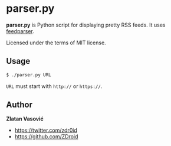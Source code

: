 # parser.py

**parser.py** is Python script for displaying pretty RSS feeds. It uses
[feedparser](http://code.google.com/p/feedparser/).

Licensed under the terms of MIT license.

## Usage

```bash
$ ./parser.py URL
```

`URL` must start with `http://` or `https://`.

## Author

**Zlatan Vasović**

* https://twitter.com/zdr0id
* https://github.com/ZDroid